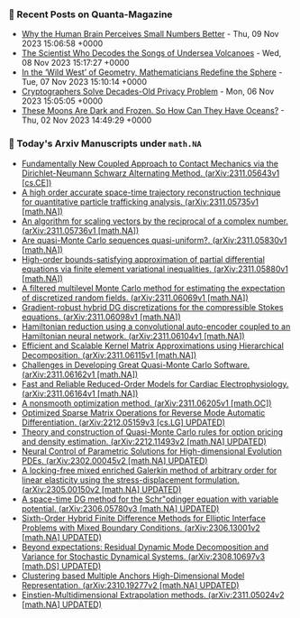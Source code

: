 ### 📝 Recent Posts on Quanta-Magazine
<!-- quanta starts -->
* <a href="https://www.quantamagazine.org/why-the-human-brain-perceives-small-numbers-better-20231109/">Why the Human Brain Perceives Small Numbers Better</a> - Thu, 09 Nov 2023 15:06:58 +0000
* <a href="https://www.quantamagazine.org/she-decodes-quakes-from-undersea-volcanoes-and-taylor-swift-20231108/">The Scientist Who Decodes the Songs of Undersea Volcanoes</a> - Wed, 08 Nov 2023 15:17:27 +0000
* <a href="https://www.quantamagazine.org/in-the-wild-west-of-geometry-mathematicians-redefine-the-sphere-20231107/">In the ‘Wild West’ of Geometry, Mathematicians Redefine the Sphere</a> - Tue, 07 Nov 2023 15:10:14 +0000
* <a href="https://www.quantamagazine.org/cryptographers-devise-an-approach-for-total-search-privacy-20231106/">Cryptographers Solve Decades-Old Privacy Problem</a> - Mon, 06 Nov 2023 15:05:05 +0000
* <a href="https://www.quantamagazine.org/icy-oceans-exist-on-far-off-moons-why-arent-they-frozen-solid-20231102/">These Moons Are Dark and Frozen. So How Can They Have Oceans?</a> - Thu, 02 Nov 2023 14:49:29 +0000
<!-- quanta ends -->
### 📝 Today's Arxiv Manuscripts under ``math.NA``
<!-- arxiv-math-na starts -->
* <a href="http://arxiv.org/abs/2311.05643">Fundamentally New Coupled Approach to Contact Mechanics via the Dirichlet-Neumann Schwarz Alternating Method. (arXiv:2311.05643v1 [cs.CE])</a>
* <a href="http://arxiv.org/abs/2311.05735">A high order accurate space-time trajectory reconstruction technique for quantitative particle trafficking analysis. (arXiv:2311.05735v1 [math.NA])</a>
* <a href="http://arxiv.org/abs/2311.05736">An algorithm for scaling vectors by the reciprocal of a complex number. (arXiv:2311.05736v1 [math.NA])</a>
* <a href="http://arxiv.org/abs/2311.05830">Are quasi-Monte Carlo sequences quasi-uniform?. (arXiv:2311.05830v1 [math.NA])</a>
* <a href="http://arxiv.org/abs/2311.05880">High-order bounds-satisfying approximation of partial differential equations via finite element variational inequalities. (arXiv:2311.05880v1 [math.NA])</a>
* <a href="http://arxiv.org/abs/2311.06069">A filtered multilevel Monte Carlo method for estimating the expectation of discretized random fields. (arXiv:2311.06069v1 [math.NA])</a>
* <a href="http://arxiv.org/abs/2311.06098">Gradient-robust hybrid DG discretizations for the compressible Stokes equations. (arXiv:2311.06098v1 [math.NA])</a>
* <a href="http://arxiv.org/abs/2311.06104">Hamiltonian reduction using a convolutional auto-encoder coupled to an Hamiltonian neural network. (arXiv:2311.06104v1 [math.NA])</a>
* <a href="http://arxiv.org/abs/2311.06115">Efficient and Scalable Kernel Matrix Approximations using Hierarchical Decomposition. (arXiv:2311.06115v1 [math.NA])</a>
* <a href="http://arxiv.org/abs/2311.06162">Challenges in Developing Great Quasi-Monte Carlo Software. (arXiv:2311.06162v1 [math.NA])</a>
* <a href="http://arxiv.org/abs/2311.06164">Fast and Reliable Reduced-Order Models for Cardiac Electrophysiology. (arXiv:2311.06164v1 [math.NA])</a>
* <a href="http://arxiv.org/abs/2311.06205">A nonsmooth optimization method. (arXiv:2311.06205v1 [math.OC])</a>
* <a href="http://arxiv.org/abs/2212.05159">Optimized Sparse Matrix Operations for Reverse Mode Automatic Differentiation. (arXiv:2212.05159v3 [cs.LG] UPDATED)</a>
* <a href="http://arxiv.org/abs/2212.11493">Theory and construction of Quasi-Monte Carlo rules for option pricing and density estimation. (arXiv:2212.11493v2 [math.NA] UPDATED)</a>
* <a href="http://arxiv.org/abs/2302.00045">Neural Control of Parametric Solutions for High-dimensional Evolution PDEs. (arXiv:2302.00045v2 [math.NA] UPDATED)</a>
* <a href="http://arxiv.org/abs/2305.00150">A locking-free mixed enriched Galerkin method of arbitrary order for linear elasticity using the stress-displacement formulation. (arXiv:2305.00150v2 [math.NA] UPDATED)</a>
* <a href="http://arxiv.org/abs/2306.05780">A space-time DG method for the Schr"odinger equation with variable potential. (arXiv:2306.05780v3 [math.NA] UPDATED)</a>
* <a href="http://arxiv.org/abs/2306.13001">Sixth-Order Hybrid Finite Difference Methods for Elliptic Interface Problems with Mixed Boundary Conditions. (arXiv:2306.13001v2 [math.NA] UPDATED)</a>
* <a href="http://arxiv.org/abs/2308.10697">Beyond expectations: Residual Dynamic Mode Decomposition and Variance for Stochastic Dynamical Systems. (arXiv:2308.10697v3 [math.DS] UPDATED)</a>
* <a href="http://arxiv.org/abs/2310.19277">Clustering based Multiple Anchors High-Dimensional Model Representation. (arXiv:2310.19277v2 [math.NA] UPDATED)</a>
* <a href="http://arxiv.org/abs/2311.05024">Einstien-Multidimensional Extrapolation methods. (arXiv:2311.05024v2 [math.NA] UPDATED)</a>
<!-- arxiv-math-na ends -->
